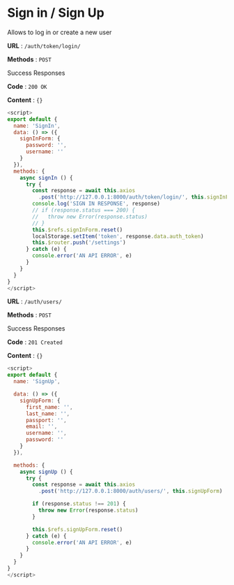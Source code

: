 # Sign in / Sign Up

Allows to log in or create a new user

**URL** : `/auth/token/login/`

**Methods** : `POST`

Success Responses

**Code** : `200 OK`

**Content** : `{}`

```javascript
<script>
export default {
  name: 'SignIn',
  data: () => ({
    signInForm: {
      password: '',
      username: ''
    }
  }),
  methods: {
    async signIn () {
      try {
        const response = await this.axios
          .post('http://127.0.0.1:8000/auth/token/login/', this.signInForm)
        console.log('SIGN IN RESPONSE', response)
        // if (response.status === 200) {
        //   throw new Error(response.status)
        // }
        this.$refs.signInForm.reset()
        localStorage.setItem('token', response.data.auth_token)
        this.$router.push('/settings')
      } catch (e) {
        console.error('AN API ERROR', e)
      }
    }
  }
}
</script>
```

**URL** : `/auth/users/`

**Methods** : `POST`

Success Responses

**Code** : `201 Created`

**Content** : `{}`

```javascript
<script>
export default {
  name: 'SignUp',

  data: () => ({
    signUpForm: {
      first_name: '',
      last_name: '',
      passport: '',
      email: '',
      username: '',
      password: ''
    }
  }),

  methods: {
    async signUp () {
      try {
        const response = await this.axios
          .post('http://127.0.0.1:8000/auth/users/', this.signUpForm)

        if (response.status !== 201) {
          throw new Error(response.status)
        }

        this.$refs.signUpForm.reset()
      } catch (e) {
        console.error('AN API ERROR', e)
      }
    }
  }
}
</script>
```